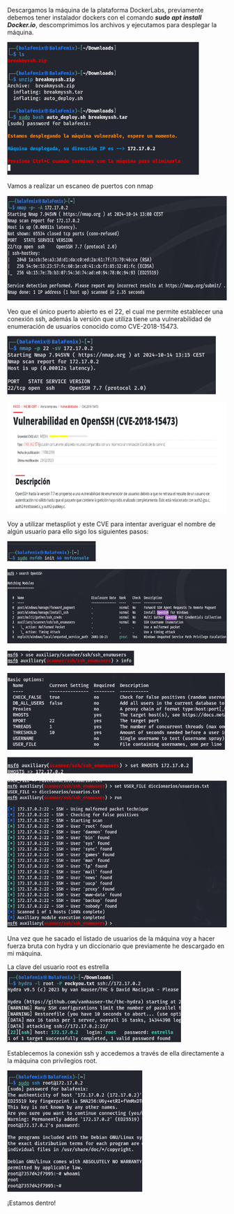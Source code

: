 Descargamos la máquina de la plataforma DockerLabs, previamente debemos tener instalador dockers con el comando **_sudo_** **_apt_**
**_install_** **_Docker.io_**, descomprimimos los archivos y ejecutamos para desplegar la máquina.

<img src="assets/ym0swu13.png"
style="width:4.58333in;height:3.16667in" />

Vamos a realizar un escaneo de puertos con nmap

<img src="assets/v05d253r.png"
style="width:6.50667in;height:2.49583in" />

Veo que el único puerto abierto es el 22, el cual me permite establecer una conexión ssh, además la versión que utiliza tiene una vulnerabilidad de enumeración de usuarios conocido como CVE-2018-15473.

<img src="assets/511bdprk.png"
style="width:4.99375in;height:1.39153in" />

<img src="assets/uncur3ef.png" style="width:6.97917in;height:2.65in" />

Voy a utilizar metaspliot y este CVE para intentar averiguar el nombre de algún usuario para ello sigo los siguientes pasos:

<img src="assets/djnj03zx.png"
style="width:2.11389in;height:0.48611in" />

<img src="assets/iaux4tda.png"
style="width:6.9243in;height:1.78319in" />

<img src="assets/blaet1gd.png"
style="width:3.03236in;height:0.34722in" />

<img src="assets/3lyb01jn.png"
style="width:5.2075in;height:1.83472in" />

<img src="assets/2gf50ihb.png"
style="width:4.43333in;height:0.39167in" />

<img src="assets/ycxqimqo.png"
style="width:5.46389in;height:3.49139in" />

Una vez que he sacado el listado de usuarios de la máquina voy a hacer
fuerza bruta con hydra y un diccionario que previamente he descargado en
mi máquina.

La clave del usuario root es estrella
<img src="assets/rhd3s10z.png"
style="width:4.15708in;height:1.71319in" />

Establecemos la conexión ssh y accedemos a través de ella directamente a la máquina con privilegios
root.

<img src="assets/w4ayviq1.png"
style="width:3.22917in;height:2.89986in" />

¡Estamos dentro!
